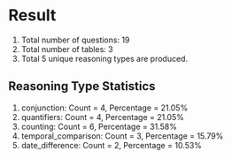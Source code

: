 # Result<br/>
1. Total number of questions: 19<br/>
2. Total number of tables: 3<br/>
3. Total 5 unique reasoning types are produced.<br/>
## **Reasoning Type Statistics**<br/>
1. conjunction: Count = 4, Percentage = 21.05%<br/>
2. quantifiers: Count = 4, Percentage = 21.05%<br/>
3. counting: Count = 6, Percentage = 31.58%<br/>
4. temporal_comparison: Count = 3, Percentage = 15.79%<br/>
5. date_difference: Count = 2, Percentage = 10.53%<br/>
